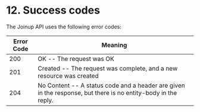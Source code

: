 # 12. Success codes

The Joinup API uses the following error codes:


Error Code | Meaning
---------- | -------
200 | OK -- The request was OK
201 | Created -- The request was complete, and a new resource was created
204 | No Content -- A status code and a header are given in the response, but there is no entity-body in the reply.

